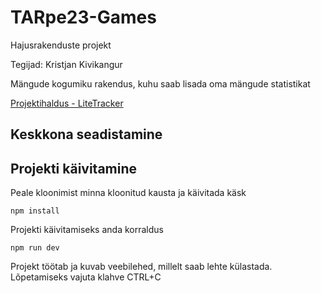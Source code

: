 # TARpe23-Games

Hajusrakenduste projekt

Tegijad: Kristjan Kivikangur

Mängude kogumiku rakendus, kuhu saab lisada oma mängude statistikat

[Projektihaldus - LiteTracker](https://app.litetracker.com/n/projects/2895db)

## Keskkona seadistamine


## Projekti käivitamine

Peale kloonimist minna kloonitud kausta ja käivitada käsk

`npm install`

Projekti käivitamiseks anda korraldus

`npm run dev`

Projekt töötab ja kuvab veebilehed, millelt saab lehte külastada.
Lõpetamiseks vajuta klahve CTRL+C